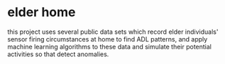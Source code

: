 # elder home
this project uses several public data sets which record elder individuals' sensor firing circumstances at home to find ADL patterns, and apply machine learning algorithms to these data and simulate their potential activities so that detect anomalies.
